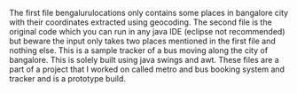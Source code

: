 The first file bengalurulocations only contains some places in bangalore city with their coordinates extracted using geocoding.
The second file is the original code which you can run in any java IDE (eclipse not recommended) but beware the input only takes two places mentioned in the first file and nothing else.
This is a sample tracker of a bus moving along the city of bangalore. This is solely built using java swings and awt.
These files are a part of a project that I worked on called metro and bus booking system and tracker and is a prototype build.
